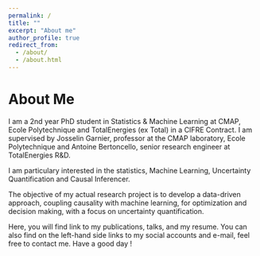 ```yaml
---
permalink: /
title: ""
excerpt: "About me"
author_profile: true
redirect_from: 
  - /about/
  - /about.html
---
```


About Me
============

I am a 2nd year PhD student in Statistics & Machine Learning at CMAP, Ecole Polytechnique and TotalEnergies (ex Total) in a CIFRE Contract. I am supervised by Josselin Garnier, professor at the CMAP laboratory, Ecole Polytechnique and Antoine Bertoncello, senior research engineer at TotalEnergies R&D.

I am particulary interested in the statistics, Machine Learning, Uncertainty Quantification and Causal Inferencer.

The objective of my actual research project is to develop a data-driven approach, coupling causality with machine learning, for optimization and decision making, with a focus on uncertainty quantification.

Here, you will find link to my publications, talks, and my resume. You can also find on the left-hand side links to my social accounts and e-mail, feel free to contact me.
Have a good day !
